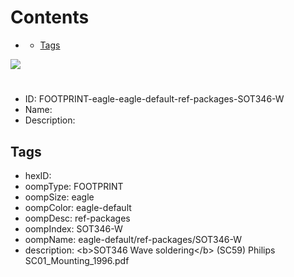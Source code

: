 



Contents
========

* [](#)
	* [Tags](#tags)
  
![][im]
# 

- ID: FOOTPRINT-eagle-eagle-default-ref-packages-SOT346-W
- Name: 
- Description: 

## Tags

- hexID: 
- oompType: FOOTPRINT
- oompSize: eagle
- oompColor: eagle-default
- oompDesc: ref-packages
- oompIndex: SOT346-W
- oompName: eagle-default/ref-packages/SOT346-W
- description: &lt;b&gt;SOT346 Wave soldering&lt;/b&gt; (SC59) Philips SC01_Mounting_1996.pdf



[im]: image.png

